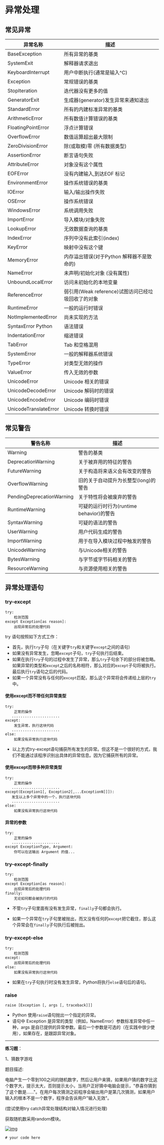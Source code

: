 # 异常处理

## 常见异常

| 异常名称                                                      | 描述                           |
| ------------------------------------------------------------ | ------------------------------ |
|BaseException	                                               | 所有异常的基类                  |
|SystemExit|	解释器请求退出 |
|KeyboardInterrupt	| 用户中断执行(通常是输入^C) |
Exception	 | 常规错误的基类
StopIteration	| 迭代器没有更多的值
GeneratorExit	| 生成器(generator)发生异常来通知退出
StandardError |	所有的内建标准异常的基类
ArithmeticError |	所有数值计算错误的基类
FloatingPointError |	浮点计算错误
OverflowError |	数值运算超出最大限制
ZeroDivisionError |	除(或取模)零 (所有数据类型)
AssertionError	| 断言语句失败
AttributeError	| 对象没有这个属性
EOFError	| 没有内建输入,到达EOF 标记
EnvironmentError	| 操作系统错误的基类
IOError	| 输入/输出操作失败
OSError	| 操作系统错误
WindowsError	| 系统调用失败
ImportError	| 导入模块/对象失败
LookupError	| 无效数据查询的基类
IndexError	| 序列中没有此索引(index)
KeyError	| 映射中没有这个键
MemoryError	| 内存溢出错误(对于Python 解释器不是致命的)
NameError	| 未声明/初始化对象 (没有属性)
UnboundLocalError	| 访问未初始化的本地变量
ReferenceError	| 弱引用(Weak reference)试图访问已经垃圾回收了的对象
RuntimeError	| 一般的运行时错误
NotImplementedError	| 尚未实现的方法
SyntaxError	Python | 语法错误
IndentationError	| 缩进错误
TabError	| Tab 和空格混用
SystemError	| 一般的解释器系统错误
TypeError	| 对类型无效的操作
ValueError	| 传入无效的参数
UnicodeError	| Unicode 相关的错误
UnicodeDecodeError	| Unicode 解码时的错误
UnicodeEncodeError	| Unicode 编码时错误
UnicodeTranslateError| Unicode 转换时错误


## 常见警告

| 警告名称                                                      | 描述                           |
| ------------------------------------------------------------ | ------------------------------ |
| Warning	| 警告的基类 | 
DeprecationWarning	| 关于被弃用的特征的警告
FutureWarning	| 关于构造将来语义会有改变的警告
OverflowWarning	| 旧的关于自动提升为长整型(long)的警告
PendingDeprecationWarning	| 关于特性将会被废弃的警告
RuntimeWarning	| 可疑的运行时行为(runtime behavior)的警告
SyntaxWarning	| 可疑的语法的警告
| UserWarning	| 用户代码生成的警告 |
ImportWarning	| 用于在导入模块过程中触发的警告
UnicodeWarning	| 与Unicode相关的警告
BytesWarning	| 与字节或字节码相关的警告
| ResourceWarning	| 与资源使用相关的警告 |


## 异常处理语句

### try-except


```
try:
    检测范围
except Exception[as reason]:
    出现异常后的处理代码
```

try 语句按照如下方式工作：

- 首先，执行`try`子句（在关键字`try`和关键字`except`之间的语句）
- 如果没有异常发生，忽略`except`子句，`try`子句执行后结束。
- 如果在执行`try`子句的过程中发生了异常，那么`try`子句余下的部分将被忽略。如果异常的类型和`except`之后的名称相符，那么对应的`except`子句将被执行。最后执行`try`语句之后的代码。
- 如果一个异常没有与任何的`except`匹配，那么这个异常将会传递给上层的`try`中。

#### 使用except而不带任何异常类型
```
try:
    正常的操作
   ......................
except:
    发生异常，执行这块代码
   ......................
else:
    如果没有异常执行这块代码
```
- 以上方式try-except语句捕获所有发生的异常。但这不是一个很好的方式，我们不能通过该程序识别出具体的异常信息。因为它捕获所有的异常。
#### 使用except而带多种异常类型
```
try:
    正常的操作
   ......................
except(Exception1[, Exception2[,...ExceptionN]]]):
   发生以上多个异常中的一个，执行这块代码
   ......................
else:
    如果没有异常执行这块代码
```
#### 异常的参数
```
try:
    正常的操作
   ......................
except ExceptionType, Argument:
    你可以在这输出 Argument 的值...
```

### try-except-finally


```
try:
    检测范围
except Exception[as reason]:
    出现异常后的处理代码
finally:
    无论如何都会被执行的代码
```

- 不管`try`子句里面有没有发生异常，`finally`子句都会执行。

- 如果一个异常在`try`子句里被抛出，而又没有任何的`except`把它截住，那么这个异常会在`finally`子句执行后被抛出。

### try-except-else

```
try:
    检测范围
except:
    出现异常后的处理代码
else:
    如果没有异常执行这块代码
```

- 如果在`try`子句执行时没有发生异常，Python将执行`else`语句后的语句。

### raise
```
raise [Exception [, args [, traceback]]]
```
- Python 使用`raise`语句抛出一个指定的异常。
- 语句中 Exception 是异常的类型（例如，NameError）参数标准异常中任一种，args 是自已提供的异常参数。最后一个参数是可选的（在实践中很少使用），如果存在，是跟踪异常对象。

------

**练习题**：

1、猜数字游戏

题目描述:

电脑产生一个零到100之间的随机数字，然后让用户来猜，如果用户猜的数字比这个数字大，提示太大，否则提示太小，当用户正好猜中电脑会提示，"恭喜你猜到了这个数是......"。在用户每次猜测之前程序会输出用户是第几次猜测，如果用户输入的根本不是一个数字，程序会告诉用户"输入无效"。

(尝试使用try catch异常处理结构对输入情况进行处理)

获取随机数采用random模块。

[![img](https://camo.githubusercontent.com/36da3ff104b2024d86e2a32494facb8f5657f6e9aeced17ef684217ccd5dd1e9/68747470733a2f2f696d672d626c6f672e6373646e696d672e636e2f32303230303731343233303831393139332e706e67)](https://camo.githubusercontent.com/36da3ff104b2024d86e2a32494facb8f5657f6e9aeced17ef684217ccd5dd1e9/68747470733a2f2f696d672d626c6f672e6373646e696d672e636e2f32303230303731343233303831393139332e706e67)

```
# your code here
   
   
   
   
   
```
